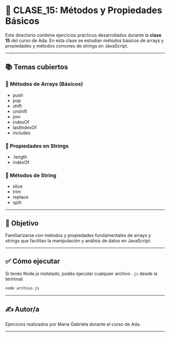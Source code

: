 # 📁 CLASE_15: Métodos y Propiedades Básicos

Este directorio contiene ejercicios prácticos desarrollados durante la **clase 15** del curso de Ada. En esta clase se estudian métodos básicos de arrays y propiedades y métodos comunes de strings en JavaScript.

---

## 📚 Temas cubiertos

### 🔹 Métodos de Arrays (Básicos)
- push  
- pop  
- shift  
- unshift  
- join  
- indexOf  
- lastIndexOf  
- includes

### 🔹 Propiedades en Strings
- .length  
- indexOf

### 🔹 Métodos de String
- slice  
- trim  
- replace  
- split

---

## 🧠 Objetivo

Familiarizarse con métodos y propiedades fundamentales de arrays y strings que facilitan la manipulación y análisis de datos en JavaScript.

---

## ✅ Cómo ejecutar

Si tenés Node.js instalado, podés ejecutar cualquier archivo `.js` desde la terminal:

```bash
node archivo.js
```

---

## ✍️ Autor/a

Ejercicios realizados por Maria Gabriela durante el curso de Ada.

---
